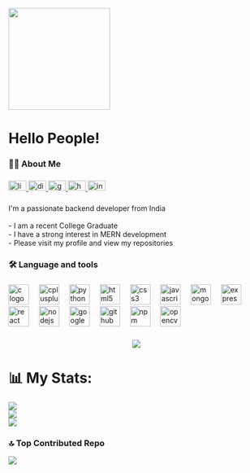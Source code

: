 <br clear="both">

<div align="left">
  <img height="200" src="https://media.giphy.com/media/v1.Y2lkPWVjZjA1ZTQ3anBkOXYwNHBwaWYzMWN3MmxmeWJrcmhmc251eTBmeGRsYXkzbTI2eSZlcD12MV9naWZzX3NlYXJjaCZjdD1n/h2LCfvk3XBlQxKyKWY/giphy.gif"  />
</div>

###

<h1 align="left">Hello People!</h1>

###

<h3 align="left">👩‍💻  About Me</h3>

###

<div align="left">
  <a href="https://www.linkedin.com/in/divyannsshh/" target="_blank">
    <img src="https://raw.githubusercontent.com/maurodesouza/profile-readme-generator/master/src/assets/icons/social/linkedin/default.svg" width="35" height="20" alt="linkedin logo"  />
  </a>
  <a href="https://discord.com/channels/@me" target="_blank">
    <img src="https://raw.githubusercontent.com/maurodesouza/profile-readme-generator/master/src/assets/icons/social/discord/default.svg" width="35" height="20" alt="discord logo"  />
  </a>
  <a href="mailto:divyanshsr02@gmail.com?subject=Connection%20Request&body=Hi%20Divyansh!%20I%20would%20like%20to%20connect%20to%20you" target="_blank">
    <img src="https://raw.githubusercontent.com/maurodesouza/profile-readme-generator/master/src/assets/icons/social/gmail/default.svg" width="35" height="20" alt="gmail logo"  />
  </a>
  <a href="https://www.hackerrank.com/profile/divy_21b0121185" target="_blank">
    <img src="https://raw.githubusercontent.com/maurodesouza/profile-readme-generator/master/src/assets/icons/social/hackerrank/default.svg" width="35" height="20" alt="hackerrank logo"  />
  </a>
  <a href="https://www.instagram.com/divyannsshh/" target="_blank">
    <img src="https://raw.githubusercontent.com/maurodesouza/profile-readme-generator/master/src/assets/icons/social/instagram/default.svg" width="35" height="20" alt="instagram logo"  />
  </a>
</div>

###

<p align="left">I'm a passionate backend developer from India<br><br>- I am a recent College Graduate<br>- I have a strong interest in MERN development<br>- Please visit my profile and view my repositories</p>

###

<h3 align="left">🛠 Language and tools</h3>

###

<div align="left">
  <img src="https://cdn.jsdelivr.net/gh/devicons/devicon/icons/c/c-original.svg" height="40" alt="c logo"  />
  <img width="12" />
  <img src="https://cdn.jsdelivr.net/gh/devicons/devicon/icons/cplusplus/cplusplus-original.svg" height="40" alt="cplusplus logo"  />
  <img width="12" />
  <img src="https://cdn.jsdelivr.net/gh/devicons/devicon/icons/python/python-original.svg" height="40" alt="python logo"  />
  <img width="12" />
  <img src="https://cdn.jsdelivr.net/gh/devicons/devicon/icons/html5/html5-original.svg" height="40" alt="html5 logo"  />
  <img width="12" />
  <img src="https://cdn.jsdelivr.net/gh/devicons/devicon/icons/css3/css3-original.svg" height="40" alt="css3 logo"  />
  <img width="12" />
  <img src="https://cdn.jsdelivr.net/gh/devicons/devicon/icons/javascript/javascript-original.svg" height="40" alt="javascript logo"  />
  <img width="12" />
  <img src="https://cdn.jsdelivr.net/gh/devicons/devicon/icons/mongodb/mongodb-original.svg" height="40" alt="mongodb logo"  />
  <img width="12" />
  <img src="https://cdn.jsdelivr.net/gh/devicons/devicon/icons/express/express-original.svg" height="40" alt="express logo"  />
  <img width="12" />
  <img src="https://cdn.jsdelivr.net/gh/devicons/devicon/icons/react/react-original.svg" height="40" alt="react logo"  />
  <img width="12" />
  <img src="https://cdn.jsdelivr.net/gh/devicons/devicon/icons/nodejs/nodejs-original.svg" height="40" alt="nodejs logo"  />
  <img width="12" />
  <img src="https://cdn.jsdelivr.net/gh/devicons/devicon/icons/googlecloud/googlecloud-original.svg" height="40" alt="googlecloud logo"  />
  <img width="12" />
  <img src="https://cdn.jsdelivr.net/gh/devicons/devicon/icons/github/github-original.svg" height="40" alt="github logo"  />
  <img width="12" />
  <img src="https://cdn.jsdelivr.net/gh/devicons/devicon/icons/npm/npm-original-wordmark.svg" height="40" alt="npm logo"  />
  <img width="12" />
  <img src="https://cdn.jsdelivr.net/gh/devicons/devicon/icons/opencv/opencv-original.svg" height="40" alt="opencv logo"  />
</div>

###

<div align="center">
  <img src="https://visitor-badge.laobi.icu/badge?page_id=divy02noob.divy02noob&left_color=darkmagenta&right_color=darkmagenta&left_text=Users%20went%20by%20this%20profile:"  />
</div>

###

###

# 📊 My Stats:
![](https://github-readme-stats.vercel.app/api?username=divy02noob&theme=date_night&hide_border=false&include_all_commits=false&count_private=false)<br/>
![](https://nirzak-streak-stats.vercel.app/?user=divy02noob&theme=date_night&hide_border=false)<br/>
![](https://github-readme-stats.vercel.app/api/top-langs/?username=divy02noob&theme=date_night&hide_border=false&include_all_commits=false&count_private=false&layout=compact)


### 🔝 Top Contributed Repo
![](https://github-contributor-stats.vercel.app/api?username=divy02noob&limit=5&theme=dark&combine_all_yearly_contributions=true)

</div>

###

